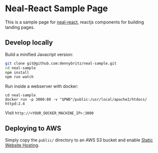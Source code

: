 # Neal-React Sample Page

This is a sample page for [neal-react](http://www.github.com/dennybritz/neal-react), reactjs components for building landing pages.


## Develop locally

Build a minified Javacript version:

```bash
git clone git@github.com:dennybritz/neal-sample.git
cd neal-sample
npm install
npm run watch
```

Run inside a webserver with docker:

```
cd neal-sample
docker run -p 3000:80 -v "$PWD"/public:/usr/local/apache2/htdocs/ httpd:2.4
```

Visit `http://<YOUR_DOCKER_MACHINE_IP>:3000`


## Deploying to AWS

Simply copy the `public/` directory to an AWS S3 bucket and enable [Static Website Hosting](http://docs.aws.amazon.com/AmazonS3/latest/dev/WebsiteHosting.html).